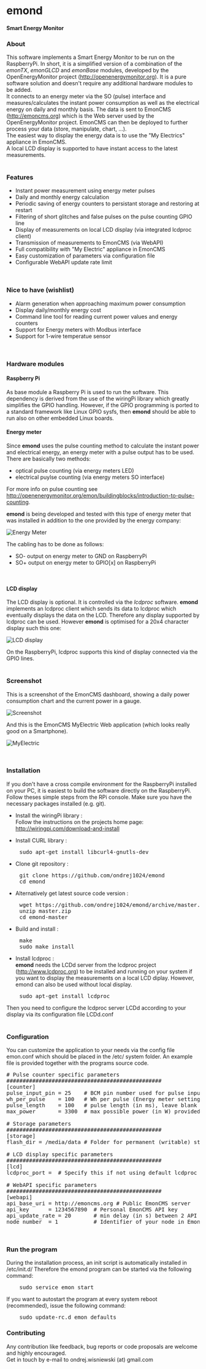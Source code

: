 # emond
#### Smart Energy Monitor

### About
This software implements a Smart Energy Monitor to be run on the RaspberryPi. In short, it is a simplified version of a combination of the *emonTX*, *emonGLCD* and *emonBase* modules, developed by the OpenEnergyMonitor project (http://openenergymonitor.org). It is a pure software solution and doesn't require any additional hardware modules to be added.  
It connects to an energy meter via the SO (pulse) interface and measures/calculates the instant power consumption as well as the electrical energy on daily and monthly basis. The data is sent to EmonCMS (http://emoncms.org) which is the Web server used by the OpenEnergyMonitor project. EmonCMS can then be deployed to further process your data (store, manipulate, chart, ...).  
The easiest way to display the energy data is to use the "My Electrics" appliance in EmonCMS.  
A local LCD display is supported to have instant access to the latest measurements.  
<br>

### Features
- Instant power measurement using energy meter pulses
- Daily and monthly energy calculation
- Periodic saving of energy counters to persistant storage and restoring at restart
- Filtering of short glitches and false pulses on the pulse counting GPIO line
- Display of measurements on local LCD display (via integrated lcdproc client)
- Transmission of measurements to EmonCMS (via WebAPI)
- Full compatibility with "My Electric" appliance in EmonCMS
- Easy customization of parameters via configuration file  
- Configurable WebAPI update rate limit
<br>

### Nice to have (wishlist)
- Alarm generation when approaching maximum power consumption
- Display daily/monthly energy cost
- Command line tool for reading current power values and energy counters
- Support for Energy meters with Modbus interface
- Support for 1-wire temperatue sensor  
<br>

### Hardware modules
#### Raspberry Pi
As base module a Raspberry Pi is used to run the software. This dependency is derived from the use of the wiringPi library which greatly simplifies the GPIO handling. However, if the GPIO programming is ported to a standard framework like Linux GPIO sysfs, then **emond** should be able to run also on other embedded Linux boards.  

#### Energy meter
Since **emond** uses the pulse counting method to calculate the instant power and electrical energy, an energy meter with a pulse output has to be used. There are basically two methods:  
- optical pulse counting (via energy meters LED)
- electrical puylse counting (via energy meters SO interface)

For more info on pulse counting see http://openenergymonitor.org/emon/buildingblocks/introduction-to-pulse-counting.  

**emond** is being developed and tested with this type of energy meter that was installed in addition to the one provided by the energy company:  

![Energy Meter](http://www.digitale-elektronik.de/shopsystem/images/WSZ230V-50A_large.jpg)

The cabling has to be done as follows:
- SO- output on energy meter to GND on RaspberryPi
- SO+ output on energy meter to GPIO[x] on RaspberryPi  
<br>

#### LCD display
The LCD display is optional. It is controlled via the *lcdproc* software. **emond** implements an lcdproc client which sends its data to lcdproc which eventually displays the data on the LCD. Therefore any display supported by lcdproc can be used. However **emond** is optimised for a 20x4 character display such this one:

![LCD display](http://store.melabs.com/graphics/00000001/CFAH2004AYYHJT.jpg)

On the RaspberryPi, lcdproc supports this kind of display connected via the GPIO lines.  
<br>

### Screenshot

This is a screenshot of the EmonCMS dashboard, showing a daily power consumption chart and the current power in a gauge.  

![Screenshot](image/dashboard.png)


And this is the EmonCMS MyElectric Web application (which looks really good on a Smartphone).  

![MyElectric](image/myelectric.png)

<br>

### Installation

If you don't have a cross compile environment for the RaspberryPi installed on your PC, it is easiest to build the software directly on the RaspberryPi. Follow theses simple steps from the RPi console. Make sure you have the necessary packages installed (e.g. git).  

* Install the wiringPi library :  
Follow the instructions on the projects home page: http://wiringpi.com/download-and-install  

* Install CURL library :  
<pre>
    sudo apt-get install libcurl4-gnutls-dev
</pre>

* Clone git repository :  
<pre>
    git clone https://github.com/ondrej1024/emond
    cd emond
</pre>

* Alternatively get latest source code version :  
<pre>
    wget https://github.com/ondrej1024/emond/archive/master.zip
    unzip master.zip
    cd emond-master
</pre>

* Build and install :  
<pre>
    make
    sudo make install
</pre>

* Install lcdproc :  
**emond** needs the LCDd server from the lcdproc project (http://www.lcdproc.org) to be installed and running on your system if you want to display the measurements on a local LCD diplay. However, emond can also be used without local display.  
<pre>
    sudo apt-get install lcdproc
</pre>
Then you need to configure the lcdproc server LCDd according to your display via its configuration file LCDd.conf  
<br>


### Configuration

You can customize the application to your needs via the config file emon.conf which should be placed in the /etc/ system folder. An example file is provided together with the programs source code.  

<pre>
# Pulse counter specific parameters
################################################
[counter]
pulse_input_pin = 25    # BCM pin number used for pulse input from energy meter
wh_per_pulse    = 100   # Wh per pulse (Energy meter setting)
pulse_length    = 100   # pulse length (in ms), leave blank for auto detection
max_power       = 3300  # max possible power (in W) provided by energy company

# Storage parameters
################################################
[storage]
flash_dir = /media/data # Folder for permanent (writable) storage

# LCD display specific parameters
################################################
[lcd]
lcdproc_port =  # Specify this if not using default lcdproc port
 
# WebAPI specific parameters
################################################
[webapi]
api_base_uri = http://emoncms.org # Public EmonCMS server
api_key      = 1234567890  # Personal EmonCMS API key 
api_update_rate = 20       # min delay (in s) between 2 API requests
node_number  = 1           # Identifier of your node in EmonCMS
</pre>

<br>


### Run the program

During the installation process, an init script is automatically installed in /etc/init.d/ Therefore the emond program can be started via the following command:
<pre>
    sudo service emon start
</pre>

If you want to autostart the program at every system reboot (recommended), issue the following command:
<pre>
    sudo update-rc.d emon defaults
</pre>


### Contributing

Any contribution like feedback, bug reports or code proposals are welcome and highly encouraged.  
Get in touch by e-mail to ondrej.wisniewski (at) gmail.com  
